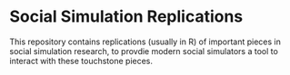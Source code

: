 # Social Simulation Replications
 This repository contains replications (usually in R) of important pieces in social simulation research, to provdie modern social simulators a tool to interact with these touchstone pieces.
